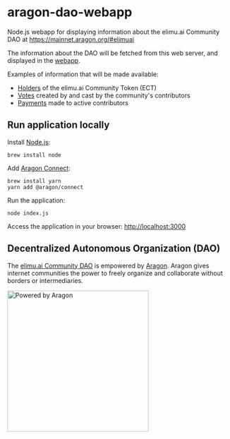 # aragon-dao-webapp

Node.js webapp for displaying information about the elimu.ai Community DAO at https://mainnet.aragon.org/#elimuai

The information about the DAO will be fetched from this web server, and displayed in the [webapp](https://github.com/elimu-ai/webapp).

Examples of information that will be made available:
  - [Holders](https://mainnet.aragon.org/#/elimuai/0xee45d21cb426420257bd4a1d9513bcb499ff443a/) of the elimu.ai Community Token (ECT)
  - [Votes](https://mainnet.aragon.org/#/elimuai/0xe3aa64c5ecf9085459326abe66c83d9472e3444a/) created by and cast by the community's contributors
  - [Payments](https://mainnet.aragon.org/#/elimuai/0x25e71ca07476c2a65c289c7c6bd6910079e119e6/) made to active contributors

## Run application locally

Install [Node.js](https://nodejs.dev):

    brew install node

Add [Aragon Connect](https://connect.aragon.org/guides/getting-started):

    brew install yarn
    yarn add @aragon/connect

Run the application:
    
    node index.js

Access the application in your browser: [http://localhost:3000](http://localhost:3000)

## Decentralized Autonomous Organization (DAO)

The [elimu.ai Community DAO](https://mainnet.aragon.org/#/elimuai) is empowered by [Aragon](https://aragon.org). Aragon gives internet communities the power to freely organize and collaborate without borders or intermediaries.

[
  <img width="320" alt="Powered by Aragon" src="https://wiki.aragon.org/design/artwork/Powered_By/SVG/Powered_By_White.svg">
](https://mainnet.aragon.org/#/elimuai)
